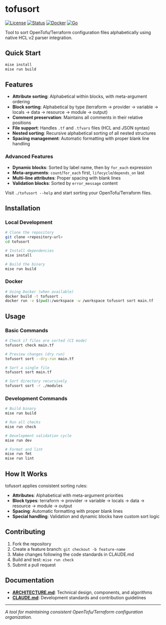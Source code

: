 # tofusort

[![License](https://img.shields.io/badge/license-AGPL--3.0-blue.svg)](LICENSE)
[![Status](https://img.shields.io/badge/status-active-success)](https://img.shields.io/badge/status-active-success)
[![Docker](https://img.shields.io/badge/docker-ready-blue.svg)](Dockerfile)
[![Go](https://img.shields.io/badge/go-blue.svg)](https://go.dev/)

Tool to sort OpenTofu/Terraform configuration files alphabetically using native HCL v2 parser integration.

## Quick Start

```bash
mise install
mise run build
```

## Features

- **Attribute sorting**: Alphabetical within blocks, with meta-argument ordering
- **Block sorting**: Alphabetical by type (terraform → provider → variable → locals → data → resource → module → output)
- **Comment preservation**: Maintains all comments in their relative positions
- **File support**: Handles `.tf` and `.tfvars` files (HCL and JSON syntax)
- **Nested sorting**: Recursive alphabetical sorting of all nested structures
- **Spacing management**: Automatic formatting with proper blank line handling

### Advanced Features

- **Dynamic blocks**: Sorted by label name, then by `for_each` expression
- **Meta-arguments**: `count`/`for_each` first, `lifecycle`/`depends_on` last
- **Multi-line attributes**: Proper spacing with blank lines
- **Validation blocks**: Sorted by `error_message` content

Visit `./tofusort --help` and start sorting your OpenTofu/Terraform files.

## Installation

### Local Development

```bash
# Clone the repository
git clone <repository-url>
cd tofusort

# Install dependencies
mise install

# Build the binary
mise run build
```

### Docker

```bash
# Using Docker (when available)
docker build -t tofusort .
docker run -v $(pwd):/workspace -w /workspace tofusort sort main.tf
```

## Usage

### Basic Commands

```bash
# Check if files are sorted (CI mode)
tofusort check main.tf

# Preview changes (dry run)
tofusort sort --dry-run main.tf

# Sort a single file
tofusort sort main.tf

# Sort directory recursively  
tofusort sort -r ./modules
```

### Development Commands

```bash
# Build binary
mise run build

# Run all checks
mise run check

# Development validation cycle
mise run dev

# Format and lint
mise run fmt
mise run lint
```

## How It Works

tofusort applies consistent sorting rules:
- **Attributes**: Alphabetical with meta-argument priorities
- **Block types**: terraform → provider → variable → locals → data → resource → module → output
- **Spacing**: Automatic formatting with proper blank lines
- **Special handling**: Validation and dynamic blocks have custom sort logic

## Contributing

1. Fork the repository
2. Create a feature branch: `git checkout -b feature-name`
3. Make changes following the code standards in CLAUDE.md
4. Build and test: `mise run check`
5. Submit a pull request

## Documentation

- **[ARCHITECTURE.md](ARCHITECTURE.md)**: Technical design, components, and algorithms
- **[CLAUDE.md](CLAUDE.md)**: Development standards and contribution guidelines

---

*A tool for maintaining consistent OpenTofu/Terraform configuration organization.*

